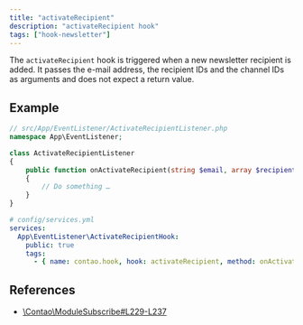 ```yaml
---
title: "activateRecipient"
description: "activateRecipient hook"
tags: ["hook-newsletter"]
---
```


The `activateRecipient` hook is triggered when a new newsletter recipient is added. 
It passes the e-mail address, the recipient IDs and the channel IDs as arguments 
and does not expect a return value.

## Example

```php
// src/App/EventListener/ActivateRecipientListener.php
namespace App\EventListener;

class ActivateRecipientListener
{
    public function onActivateRecipient(string $email, array $recipientIds, array $channelIds): void
    {
        // Do something …
    }
}
```

```yml
# config/services.yml
services:
  App\EventListener\ActivateRecipientHook:
    public: true
    tags:
      - { name: contao.hook, hook: activateRecipient, method: onActivateRecipient }
```

## References

* [\Contao\ModuleSubscribe#L229-L237](https://github.com/contao/contao/blob/4.7.6/newsletter-bundle/src/Resources/contao/modules/ModuleSubscribe.php#L229-L237)
